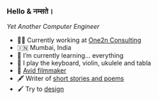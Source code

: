 ### Hello & नम्सते।

*Yet Another Computer Engineer*

- 👨‍💻 Currently working at [One2n Consulting](https://one2n.in/)
- 🇮🇳 Mumbai, India
- 🌱 I’m currently learning... everything
- 🎵 I play the keyboard, violin, ukulele and tabla
- 🎥 [Avid filmmaker](https://www.youtube.com/playlist?list=PLQQp-IbY4nLMsA4YAWKZqexojX-QnEF7W)
- 🖋️ Writer of [short stories and poems](http://wattpad.com/user/ashnehete)
- 🖌️ Try to [design](https://thelogobaker.tumblr.com/)
